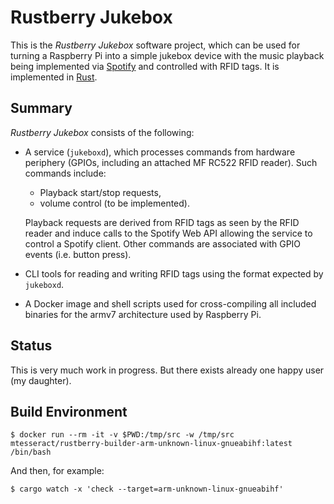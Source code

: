 # Rustberry Jukebox

This is the *Rustberry Jukebox* software project, which can be used for turning a
Raspberry Pi into a simple jukebox device with the music playback being
implemented via [Spotify](https://www.spotify.com) and controlled with RFID tags. It is implemented in [Rust](https://www.rust-lang.org).

## Summary

*Rustberry Jukebox* consists of the following:

* A service (`jukeboxd`), which processes commands from hardware periphery (GPIOs, including
  an attached MF RC522 RFID reader). Such commands include:
  * Playback start/stop requests,
  * volume control (to be implemented).
  
  Playback requests are derived
  from RFID tags as seen by the RFID reader and induce calls to the Spotify Web
  API allowing the service to control a Spotify client. Other commands are associated
  with GPIO events (i.e. button press).

* CLI tools for reading and writing RFID tags using the format expected by
  `jukeboxd`.

* A Docker image and shell scripts used for cross-compiling all included
  binaries for the armv7 architecture used by Raspberry Pi.

## Status

This is very much work in progress.
But there exists already one happy user (my daughter).

## Build Environment

```
$ docker run --rm -it -v $PWD:/tmp/src -w /tmp/src
mtesseract/rustberry-builder-arm-unknown-linux-gnueabihf:latest /bin/bash
```

And then, for example:
```
$ cargo watch -x 'check --target=arm-unknown-linux-gnueabihf'
```


